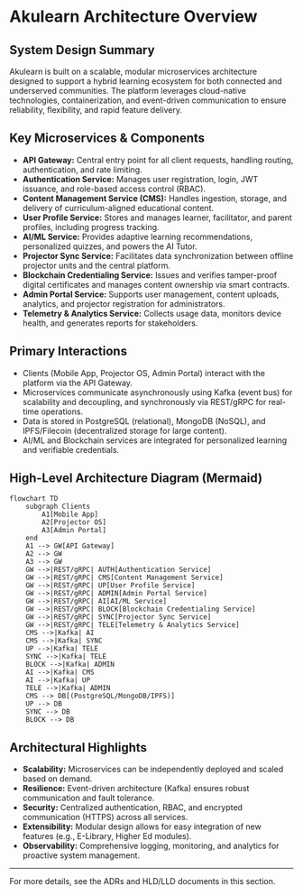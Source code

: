 # Akulearn Architecture Overview

## System Design Summary

Akulearn is built on a scalable, modular microservices architecture designed to support a hybrid learning ecosystem for both connected and underserved communities. The platform leverages cloud-native technologies, containerization, and event-driven communication to ensure reliability, flexibility, and rapid feature delivery.

## Key Microservices & Components

- **API Gateway:** Central entry point for all client requests, handling routing, authentication, and rate limiting.
- **Authentication Service:** Manages user registration, login, JWT issuance, and role-based access control (RBAC).
- **Content Management Service (CMS):** Handles ingestion, storage, and delivery of curriculum-aligned educational content.
- **User Profile Service:** Stores and manages learner, facilitator, and parent profiles, including progress tracking.
- **AI/ML Service:** Provides adaptive learning recommendations, personalized quizzes, and powers the AI Tutor.
- **Projector Sync Service:** Facilitates data synchronization between offline projector units and the central platform.
- **Blockchain Credentialing Service:** Issues and verifies tamper-proof digital certificates and manages content ownership via smart contracts.
- **Admin Portal Service:** Supports user management, content uploads, analytics, and projector registration for administrators.
- **Telemetry & Analytics Service:** Collects usage data, monitors device health, and generates reports for stakeholders.

## Primary Interactions

- Clients (Mobile App, Projector OS, Admin Portal) interact with the platform via the API Gateway.
- Microservices communicate asynchronously using Kafka (event bus) for scalability and decoupling, and synchronously via REST/gRPC for real-time operations.
- Data is stored in PostgreSQL (relational), MongoDB (NoSQL), and IPFS/Filecoin (decentralized storage for large content).
- AI/ML and Blockchain services are integrated for personalized learning and verifiable credentials.

## High-Level Architecture Diagram (Mermaid)

```mermaid
flowchart TD
    subgraph Clients
        A1[Mobile App]
        A2[Projector OS]
        A3[Admin Portal]
    end
    A1 --> GW[API Gateway]
    A2 --> GW
    A3 --> GW
    GW -->|REST/gRPC| AUTH[Authentication Service]
    GW -->|REST/gRPC| CMS[Content Management Service]
    GW -->|REST/gRPC| UP[User Profile Service]
    GW -->|REST/gRPC| ADMIN[Admin Portal Service]
    GW -->|REST/gRPC| AI[AI/ML Service]
    GW -->|REST/gRPC| BLOCK[Blockchain Credentialing Service]
    GW -->|REST/gRPC| SYNC[Projector Sync Service]
    GW -->|REST/gRPC| TELE[Telemetry & Analytics Service]
    CMS -->|Kafka| AI
    CMS -->|Kafka| SYNC
    UP -->|Kafka| TELE
    SYNC -->|Kafka| TELE
    BLOCK -->|Kafka| ADMIN
    AI -->|Kafka| CMS
    AI -->|Kafka| UP
    TELE -->|Kafka| ADMIN
    CMS --> DB[(PostgreSQL/MongoDB/IPFS)]
    UP --> DB
    SYNC --> DB
    BLOCK --> DB
```

## Architectural Highlights

- **Scalability:** Microservices can be independently deployed and scaled based on demand.
- **Resilience:** Event-driven architecture (Kafka) ensures robust communication and fault tolerance.
- **Security:** Centralized authentication, RBAC, and encrypted communication (HTTPS) across all services.
- **Extensibility:** Modular design allows for easy integration of new features (e.g., E-Library, Higher Ed modules).
- **Observability:** Comprehensive logging, monitoring, and analytics for proactive system management.

---

For more details, see the ADRs and HLD/LLD documents in this section.
